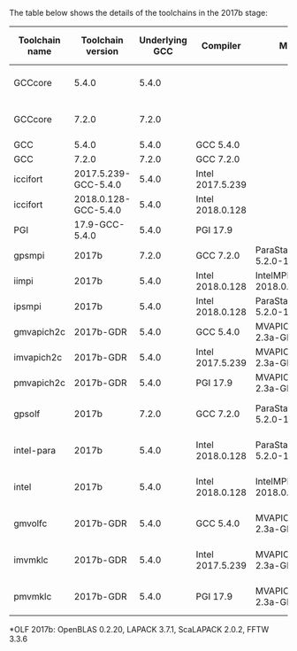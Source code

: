 The table below shows the details of the toolchains in the 2017b stage:

| Toolchain name |     Toolchain version     | Underlying GCC |     Compiler     |          MPI           |  CUDA  | Math libraries |    Includes software from     |                          Notes                           |
|----------------|---------------------------|----------------|------------------|------------------------|--------|----------------|-------------------------------|----------------------------------------------------------|
| GCCcore        | 5.4.0                     | 5.4.0          |                  |                        |         |                |                               | Used for boostrapping other compilers and basic software |
| GCCcore        | 7.2.0                     | 7.2.0          |                  |                        |         |                |                               | Used for boostrapping other compilers and basic software |
| GCC            | 5.4.0                     | 5.4.0          | GCC 5.4.0        |                        |         |                | GCCcore                       | Compiler toolchain                                       |
| GCC            | 7.2.0                     | 7.2.0          | GCC 7.2.0        |                        |         |                | GCCcore                       | Compiler toolchain                                       |
| iccifort       | 2017.5.239-GCC-5.4.0      | 5.4.0          | Intel 2017.5.239 |                        |         |                | GCCcore                       | Compiler toolchain                                       |
| iccifort       | 2018.0.128-GCC-5.4.0      | 5.4.0          | Intel 2018.0.128 |                        |         |                | GCCcore                       | Compiler toolchain                                       |
| PGI            | 17.9-GCC-5.4.0            | 5.4.0          | PGI 17.9         |                        |         |                | GCCcore                       | Compiler toolchain                                       |
| gpsmpi         | 2017b                     | 7.2.0          | GCC 7.2.0        | ParaStationMPI 5.2.0-1 |         |                | GCCcore, GCC                  | Compiler+MPI toolchain                                   |
| iimpi          | 2017b                     | 5.4.0          | Intel 2018.0.128 | IntelMPI 2018.0.128    |         |                | GCCcore, iccifort             | Compiler+MPI toolchain                                   |
| ipsmpi         | 2017b                     | 5.4.0          | Intel 2018.0.128 | ParaStationMPI 5.2.0-1 |         |                | GCCcore, iccifort             | Compiler+MPI toolchain                                   |
| gmvapich2c     | 2017b-GDR                 | 5.4.0          | GCC 5.4.0        | MVAPICH2 2.3a-GDR      | 9.0.176 |                | GCCcore, GCC                  | Compiler+MPI+CUDA toolchain                              |
| imvapich2c     | 2017b-GDR                 | 5.4.0          | Intel 2017.5.239 | MVAPICH2 2.3a-GDR      | 9.0.176 |                | GCCcore, iccifort             | Compiler+MPI+CUDA toolchain                              |
| pmvapich2c     | 2017b-GDR                 | 5.4.0          | PGI 17.9         | MVAPICH2 2.3a-GDR      | 9.0.176 |                | GCCcore, PGI                  | Compiler+MPI+CUDA toolchain                              |
| gpsolf         | 2017b                     | 7.2.0          | GCC 7.2.0        | ParaStationMPI 5.2.0-1 |         | OLF 2017b      | GCCcore, GCC, gpsmpi          | Compiler+MPI+Math toolchain                              |
| intel-para     | 2017b                     | 5.4.0          | Intel 2018.0.128 | ParaStationMPI 5.2.0-1 |         | MKL 2018.0.128 | GCCcore, iccifort, ipsmpi     | Compiler+MPI+Math toolchain                              |
| intel          | 2017b                     | 5.4.0          | Intel 2018.0.128 | IntelMPI 2018.0.128    |         | MKL 2018.0.128 | GCCcore, iccifort, iimpi      | Compiler+MPI+Math toolchain                              |
| gmvolfc        | 2017b-GDR                 | 5.4.0          | GCC 5.4.0        | MVAPICH2 2.3a-GDR      | 9.0.176 | OLF 2017b      | GCCcore, GCC, gmvapich2c      | Compiler+MPI+CUDA+Math toolchain                         |
| imvmklc        | 2017b-GDR                 | 5.4.0          | Intel 2017.5.239 | MVAPICH2 2.3a-GDR      | 9.0.176 | MKL 2018.0.128 | GCCcore, iccifort, imvapich2c | Compiler+MPI+CUDA+Math toolchain                         |
| pmvmklc        | 2017b-GDR                 | 5.4.0          | PGI 17.9         | MVAPICH2 2.3a-GDR      | 9.0.176 | MKL 2018.0.128 | GCCcore, PGI, pmvapich2c      | Compiler+MPI+CUDA+Math toolchain                         |

*OLF 2017b: OpenBLAS 0.2.20, LAPACK 3.7.1, ScaLAPACK 2.0.2, FFTW 3.3.6
